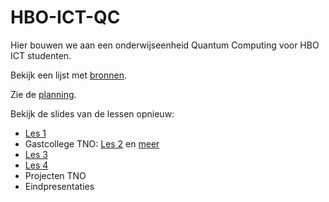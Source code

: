 # HBO-ICT-QC
Hier bouwen we aan een onderwijseenheid Quantum Computing voor HBO ICT studenten. 

Bekijk een lijst met [bronnen](./Bronnen.md). 

Zie de [planning](./Planning.md). 

Bekijk de slides van de lessen opnieuw: 

- [Les 1](./slides/1.html)
- Gastcollege TNO: [Les 2](./slides/2a.pdf) en [meer](./slides/2b.pdf)
- [Les 3](./slides/2.html)
- [Les 4](./slides/4.html)
- Projecten TNO
- Eindpresentaties
